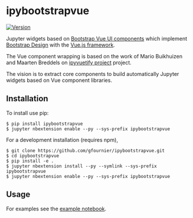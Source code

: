 ipybootstrapvue
===============================

[![Version](https://img.shields.io/pypi/v/ipybootstrapvue.svg)](https://pypi.python.org/gfournier/ipybootstrapvue)

Jupyter widgets based on [Bootstrap Vue UI components](https://bootstrap-vue.js.org) which implement 
[Bootstrap Design](https://getbootstrap.com) with the [Vue.js framework](https://vuejs.org/).

The Vue component wrapping is based on the work of Mario Buikhuizen and Maarten Breddels on [ipyvuetify project](https://github.com/mariobuikhuizen/ipyvuetify) project.

The vision is to extract core components to build automatically Jupyter widgets based on Vue component libraries.

Installation
------------

To install use pip:

    $ pip install ipybootstrapvue
    $ jupyter nbextension enable --py --sys-prefix ipybootstrapvue


For a development installation (requires npm),

    $ git clone https://github.com/gfournier/ipybootstrapvue.git
    $ cd ipybootstrapvue
    $ pip install -e .
    $ jupyter nbextension install --py --symlink --sys-prefix ipybootstrapvue
    $ jupyter nbextension enable --py --sys-prefix ipybootstrapvue

Usage
-----

For examples see the [example notebook](examples/Examples.ipynb).
